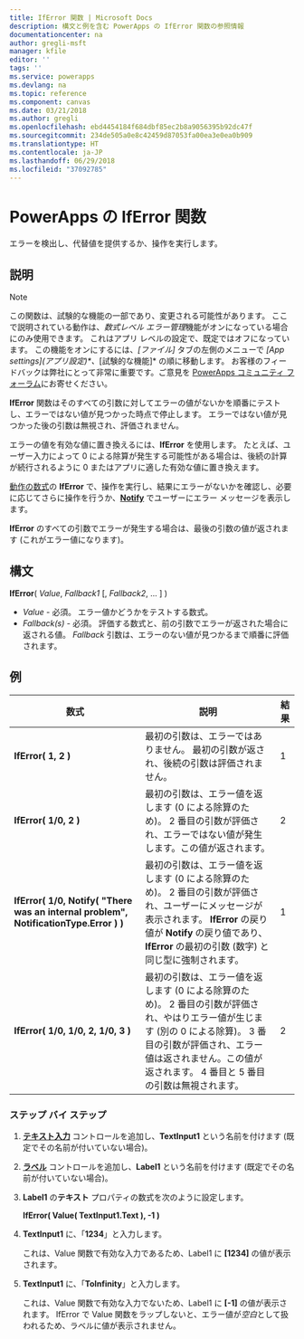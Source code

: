 ```yaml
---
title: IfError 関数 | Microsoft Docs
description: 構文と例を含む PowerApps の IfError 関数の参照情報
documentationcenter: na
author: gregli-msft
manager: kfile
editor: ''
tags: ''
ms.service: powerapps
ms.devlang: na
ms.topic: reference
ms.component: canvas
ms.date: 03/21/2018
ms.author: gregli
ms.openlocfilehash: ebd4454184f684dbf85ec2b8a9056395b92dc47f
ms.sourcegitcommit: 234de505a0e8c42459d87053fa00ea3e0ea0b909
ms.translationtype: HT
ms.contentlocale: ja-JP
ms.lasthandoff: 06/29/2018
ms.locfileid: "37092785"
---
```

# <a name="iferror-function-in-powerapps"></a>PowerApps の IfError 関数
エラーを検出し、代替値を提供するか、操作を実行します。

## <a name="description"></a>説明
> [!NOTE]
> この関数は、試験的な機能の一部であり、変更される可能性があります。  ここで説明されている動作は、*数式レベル エラー管理*機能がオンになっている場合にのみ使用できます。  これはアプリ レベルの設定で、既定ではオフになっています。  この機能をオンにするには、*[ファイル]* タブの左側のメニューで *[App settings]\(アプリ設定)\*、*[試験的な機能]* の順に移動します。  お客様のフィードバックは弊社にとって非常に重要です。ご意見を [PowerApps コミュニティ フォーラム](https://powerusers.microsoft.com/t5/Expressions-and-Formulas/bd-p/How-To)にお寄せください。

**IfError** 関数はそのすべての引数に対してエラーの値がないかを順番にテストし、エラーではない値が見つかった時点で停止します。  エラーではない値が見つかった後の引数は無視され、評価されません。

エラーの値を有効な値に置き換えるには、**IfError** を使用します。  たとえば、ユーザー入力によって 0 による除算が発生する可能性がある場合は、後続の計算が続行されるように 0 またはアプリに適した有効な値に置き換えます。

[動作の数式](../working-with-formulas-in-depth.md)の **IfError** で、操作を実行し、結果にエラーがないかを確認し、必要に応じてさらに操作を行うか、[**Notify**](function-showerror.md) でユーザーにエラー メッセージを表示します。

**IfError** のすべての引数でエラーが発生する場合は、最後の引数の値が返されます (これがエラー値になります)。 

## <a name="syntax"></a>構文
**IfError**( *Value*, *Fallback1* [, *Fallback2*, ... ] )

* *Value* - 必須。 エラー値かどうかをテストする数式。 
* *Fallback(s)* - 必須。 評価する数式と、前の引数でエラーが返された場合に返される値。  *Fallback* 引数は、エラーのない値が見つかるまで順番に評価されます。

## <a name="examples"></a>例

| 数式 | 説明 | 結果 |
| --- | --- | --- |
| **IfError( 1, 2 )** |最初の引数は、エラーではありません。  最初の引数が返され、後続の引数は評価されません。   | 1 |
| **IfError( 1/0, 2 )** | 最初の引数は、エラー値を返します (0 による除算のため)。  2 番目の引数が評価され、エラーではない値が発生します。この値が返されます。 | 2 | 
| **IfError( 1/0, Notify( "There was an internal problem", NotificationType.Error ) )** | 最初の引数は、エラー値を返します (0 による除算のため)。  2 番目の引数が評価され、ユーザーにメッセージが表示されます。  **IfError** の戻り値が **Notify** の戻り値であり、**IfError** の最初の引数 (数字) と同じ型に強制されます。 | 1 |
| **IfError( 1/0, 1/0, 2, 1/0, 3 )** | 最初の引数は、エラー値を返します (0 による除算のため)。  2 番目の引数が評価され、やはりエラー値が生じます (別の 0 による除算)。  3 番目の引数が評価され、エラー値は返されません。この値が返されます。  4 番目と 5 番目の引数は無視されます。  | 2 |

### <a name="step-by-step"></a>ステップ バイ ステップ

1. **[テキスト入力](../controls/control-text-input.md)** コントロールを追加し、**TextInput1** という名前を付けます (既定でその名前が付いていない場合)。

2. **[ラベル](../controls/control-text-box.md)** コントロールを追加し、**Label1** という名前を付けます (既定でその名前が付いていない場合)。

3. **Label1** の**テキスト** プロパティの数式を次のように設定します。

    **IfError( Value( TextInput1.Text ), -1 )**

4. **TextInput1** に、「**1234**」と入力します。  

    これは、Value 関数で有効な入力であるため、Label1 に **[1234]** の値が表示されます。

5. **TextInput1** に、「**ToInfinity**」と入力します。

    これは、Value 関数で有効な入力でないため、Label1 に **[-1]** の値が表示されます。  IfError で Value 関数をラップしないと、エラー値が*空白*として扱われるため、ラベルに値が表示されません。 

